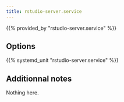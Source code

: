 ```yaml
---
title: rstudio-server.service
---
```


{{% provided_by "rstudio-server.service" %}}

## Options

{{% systemd_unit "rstudio-server.service" %}}

## Additionnal notes

Nothing here.
